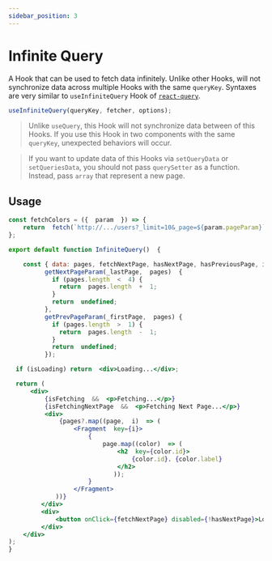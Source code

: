 ```yaml
---
sidebar_position: 3
---
```


# Infinite Query

A Hook that can be used to fetch data infinitely. Unlike other Hooks, will not synchronize data across multiple Hooks with the same `queryKey`. Syntaxes are very similar to `useInfiniteQuery` Hook of [`react-query`](https://www.npmjs.com/package/@tanstack/react-query).

```jsx
useInfiniteQuery(queryKey, fetcher, options);
```

> Unlike `useQuery`, this Hook will not synchronize data between of this Hooks. If you use this Hook in two components with the same `queryKey`, unexpected behaviors will occur.

> If you want to update data of this Hooks via `setQueryData` or `setQueriesData`, you should not pass `querySetter` as a function. Instead, pass `array` that represent a new page.


## Usage
```jsx
const fetchColors = ({  param  }) => {
	return  fetch(`http://.../users?_limit=10&_page=${param.pageParam}`).then((res)  =>  res.json());
};

export default function InfiniteQuery()  {

	const { data: pages, fetchNextPage, hasNextPage, hasPreviousPage, isLoading, isFetching, isFetchingNextPage } = useInfiniteQuery("colors",  fetchColors,  {
          getNextPageParam(_lastPage,  pages)  {
            if (pages.length  <  4) {
              return  pages.length  +  1;
            }
            return  undefined;
          },
          getPrevPageParam(_firstPage,  pages) {
            if (pages.length  >  1) {
              return  pages.length  -  1;
            }
            return  undefined;
          });

  if (isLoading) return  <div>Loading...</div>;

  return (
	  <div>
		  {isFetching  &&  <p>Fetching...</p>}
		  {isFetchingNextPage  &&  <p>Fetching Next Page...</p>}
		  <div>
			  {pages?.map((page,  i)  => (
				  <Fragment  key={i}>
					  {
						  page.map((color)  => (
							  <h2  key={color.id}>
								  {color.id}. {color.label}
							  </h2>
							 ));
					  }
				  </Fragment>
			 ))}
		 </div>
		 <div>
			 <button onClick={fetchNextPage} disabled={!hasNextPage}>Load more</button>
		 </div>
	</div>
);
}
```